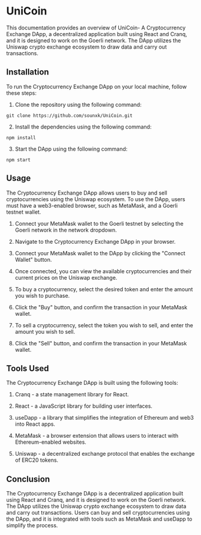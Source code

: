 UniCoin
==========================================

This documentation provides an overview of UniCoin- A Cryptocurrency Exchange DApp, a decentralized application built using React and Cranq, and it is designed to work on the Goerli network. The DApp utilizes the Uniswap crypto exchange ecosystem to draw data and carry out transactions.

Installation
------------

To run the Cryptocurrency Exchange DApp on your local machine, follow these steps:

1.  Clone the repository using the following command:

```git clone https://github.com/sounxk/UniCoin.git```

2.  Install the dependencies using the following command:

```npm install```

3.  Start the DApp using the following command:

```npm start```

Usage
-----

The Cryptocurrency Exchange DApp allows users to buy and sell cryptocurrencies using the Uniswap ecosystem. To use the DApp, users must have a web3-enabled browser, such as MetaMask, and a Goerli testnet wallet.

1.  Connect your MetaMask wallet to the Goerli testnet by selecting the Goerli network in the network dropdown.

2.  Navigate to the Cryptocurrency Exchange DApp in your browser.

3.  Connect your MetaMask wallet to the DApp by clicking the "Connect Wallet" button.

4.  Once connected, you can view the available cryptocurrencies and their current prices on the Uniswap exchange.

5.  To buy a cryptocurrency, select the desired token and enter the amount you wish to purchase.

6.  Click the "Buy" button, and confirm the transaction in your MetaMask wallet.

7.  To sell a cryptocurrency, select the token you wish to sell, and enter the amount you wish to sell.

8.  Click the "Sell" button, and confirm the transaction in your MetaMask wallet.

Tools Used
----------

The Cryptocurrency Exchange DApp is built using the following tools:

1.  Cranq - a state management library for React.

2.  React - a JavaScript library for building user interfaces.

3.  useDapp - a library that simplifies the integration of Ethereum and web3 into React apps.

4.  MetaMask - a browser extension that allows users to interact with Ethereum-enabled websites.

5.  Uniswap - a decentralized exchange protocol that enables the exchange of ERC20 tokens.

Conclusion
----------

The Cryptocurrency Exchange DApp is a decentralized application built using React and Cranq, and it is designed to work on the Goerli network. The DApp utilizes the Uniswap crypto exchange ecosystem to draw data and carry out transactions. Users can buy and sell cryptocurrencies using the DApp, and it is integrated with tools such as MetaMask and useDapp to simplify the process.

